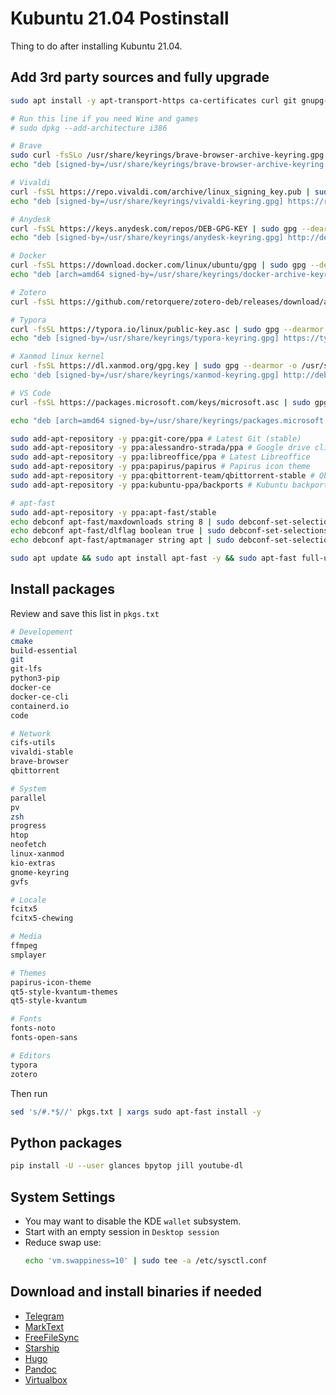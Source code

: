 # Kubuntu 21.04 Postinstall


Thing to do after installing Kubuntu 21.04.

<!--more-->

## Add 3rd party sources and fully upgrade

```bash
sudo apt install -y apt-transport-https ca-certificates curl git gnupg-agent software-properties-common python3-pip

# Run this line if you need Wine and games
# sudo dpkg --add-architecture i386

# Brave
sudo curl -fsSLo /usr/share/keyrings/brave-browser-archive-keyring.gpg https://brave-browser-apt-release.s3.brave.com/brave-browser-archive-keyring.gpg
echo "deb [signed-by=/usr/share/keyrings/brave-browser-archive-keyring.gpg arch=amd64] https://brave-browser-apt-release.s3.brave.com/ stable main" | sudo tee /etc/apt/sources.list.d/brave-browser-release.list > /dev/null

# Vivaldi
curl -fsSL https://repo.vivaldi.com/archive/linux_signing_key.pub | sudo gpg --dearmor -o /usr/share/keyrings/vivaldi-keyring.gpg
echo "deb [signed-by=/usr/share/keyrings/vivaldi-keyring.gpg] https://repo.vivaldi.com/archive/deb/ stable main" | sudo tee /etc/apt/sources.list.d/vivaldi.list > /dev/null

# Anydesk
curl -fsSL https://keys.anydesk.com/repos/DEB-GPG-KEY | sudo gpg --dearmor -o /usr/share/keyrings/anydesk-keyring.gpg
echo "deb [signed-by=/usr/share/keyrings/anydesk-keyring.gpg] http://deb.anydesk.com/ all main" | sudo tee /etc/apt/sources.list.d/anydesk-stable.list > /dev/null

# Docker
curl -fsSL https://download.docker.com/linux/ubuntu/gpg | sudo gpg --dearmor -o /usr/share/keyrings/docker-archive-keyring.gpg
echo "deb [arch=amd64 signed-by=/usr/share/keyrings/docker-archive-keyring.gpg] https://download.docker.com/linux/ubuntu $(lsb_release -cs) stable" | sudo tee /etc/apt/sources.list.d/docker.list > /dev/null

# Zotero
curl -fsSL https://github.com/retorquere/zotero-deb/releases/download/apt-get/install.sh | sudo bash

# Typora
curl -fsSL https://typora.io/linux/public-key.asc | sudo gpg --dearmor -o /usr/share/keyrings/typora-keyring.gpg
echo "deb [signed-by=/usr/share/keyrings/typora-keyring.gpg] https://typora.io/linux ./" | sudo tee /etc/apt/sources.list.d/typora.list > /dev/null

# Xanmod linux kernel
curl -fsSL https://dl.xanmod.org/gpg.key | sudo gpg --dearmor -o /usr/share/keyrings/xanmod-keyring.gpg
echo 'deb [signed-by=/usr/share/keyrings/xanmod-keyring.gpg] http://deb.xanmod.org releases main' | sudo tee /etc/apt/sources.list.d/xanmod-kernel.list > /dev/null

# VS Code
curl -fsSL https://packages.microsoft.com/keys/microsoft.asc | sudo gpg --dearmor -o /usr/share/keyrings/packages.microsoft.gpg

echo "deb [arch=amd64 signed-by=/usr/share/keyrings/packages.microsoft.gpg] https://packages.microsoft.com/repos/code stable main" | sudo tee /etc/apt/sources.list.d/vscode.list > /dev/null

sudo add-apt-repository -y ppa:git-core/ppa # Latest Git (stable)
sudo add-apt-repository -y ppa:alessandro-strada/ppa # Google drive client
sudo add-apt-repository -y ppa:libreoffice/ppa # Latest Libreoffice
sudo add-apt-repository -y ppa:papirus/papirus # Papirus icon theme
sudo add-apt-repository -y ppa:qbittorrent-team/qbittorrent-stable # Qbittorrent
sudo add-apt-repository -y ppa:kubuntu-ppa/backports # Kubuntu backport

# apt-fast
sudo add-apt-repository -y ppa:apt-fast/stable
echo debconf apt-fast/maxdownloads string 8 | sudo debconf-set-selections
echo debconf apt-fast/dlflag boolean true | sudo debconf-set-selections
echo debconf apt-fast/aptmanager string apt | sudo debconf-set-selections

sudo apt update && sudo apt install apt-fast -y && sudo apt-fast full-upgrade -y
```

## Install packages

Review and save this list in `pkgs.txt`

```bash
# Developement
cmake
build-essential
git
git-lfs
python3-pip
docker-ce
docker-ce-cli
containerd.io
code

# Network
cifs-utils
vivaldi-stable
brave-browser
qbittorrent

# System
parallel
pv
zsh
progress
htop
neofetch
linux-xanmod
kio-extras
gnome-keyring
gvfs

# Locale
fcitx5
fcitx5-chewing

# Media
ffmpeg
smplayer

# Themes
papirus-icon-theme
qt5-style-kvantum-themes
qt5-style-kvantum

# Fonts
fonts-noto
fonts-open-sans

# Editors
typora
zotero
```

Then run

```bash
sed 's/#.*$//' pkgs.txt | xargs sudo apt-fast install -y
```

## Python packages

```bash
pip install -U --user glances bpytop jill youtube-dl
```

## System Settings

- You may want to disable the KDE `wallet` subsystem.
- Start with an empty session in `Desktop session`
- Reduce swap use:
  ```bash
  echo 'vm.swappiness=10' | sudo tee -a /etc/sysctl.conf
  ```

## Download and install binaries if needed

- [Telegram](https://telegram.org/)
- [MarkText](https://github.com/marktext/marktext)
- [FreeFileSync](https://freefilesync.org/)
- [Starship](https://starship.rs/)
- [Hugo](https://github.com/gohugoio/hugo/releases/)
- [Pandoc](https://github.com/jgm/pandoc/releases/)
- [Virtualbox](https://www.virtualbox.org/)


